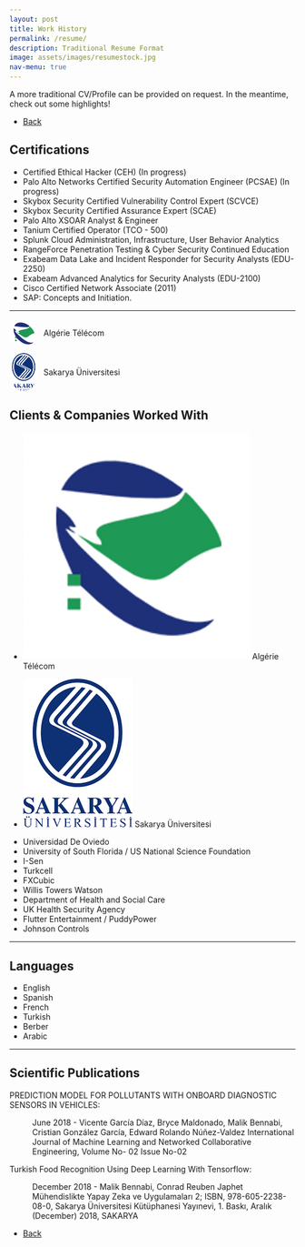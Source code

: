 ```yaml
---
layout: post
title: Work History
permalink: /resume/
description: Traditional Resume Format
image: assets/images/resumestock.jpg
nav-menu: true
---
```

A more traditional CV/Profile can be provided on request. In the meantime, check out some highlights! 
<ul class="actions">
<li><a href="/" class="button next scrolly">Back</a></li>
</ul>

## Certifications
- Certified Ethical Hacker (CEH) (In progress)
- Palo Alto Networks Certified Security Automation Engineer (PCSAE) (In progress)
- Skybox Security Certified Vulnerability Control Expert (SCVCE)
- Skybox Security Certified Assurance Expert (SCAE)
- Palo Alto XSOAR Analyst & Engineer
- Tanium Certified Operator (TCO - 500)
- Splunk Cloud Administration, Infrastructure, User Behavior Analytics
- RangeForce Penetration Testing & Cyber Security Continued Education
- Exabeam Data Lake and Incident Responder for Security Analysts (EDU-2250)
- Exabeam Advanced Analytics for Security Analysts (EDU-2100)
- Cisco Certified Network Associate (2011)
- SAP: Concepts and Initiation.

<hr class="major" />

<head>
  <meta charset="UTF-8">
  <meta name="viewport" content="width=device-width, initial-scale=1.0">
  <title>Clients & Companies Worked With</title>
</head>
<body>

  <!-- Unordered List with Images -->
  <ul style="list-style-type: none; padding: 0;">
    <li style="margin: 10px 0; display: flex; align-items: center;">
      <img src="assets/images/AT.png" alt="Algérie Télécom" style="width: 50px; height: auto; margin-right: 10px; border-radius: 50%;">
      <span>Algérie Télécom</span>
    </li>
    <li style="margin: 10px 0; display: flex; align-items: center;">
      <img src="assets/images/sau.png" alt="Sakarya Üniversitesi" style="width: 50px; height: auto; margin-right: 10px; border-radius: 50%;">
      <span>Sakarya Üniversitesi</span>
    </li>
  </ul>
</body>

## Clients & Companies Worked With 
- <p><span class="image left"><img src="assets/images/AT.png" alt="" /></span>  Algérie Télécom
- <p><span class="image left"><img src="assets/images/sau.png" alt="" /></span>  Sakarya Üniversitesi
- Universidad De Oviedo
- University of South Florida / US National Science Foundation
- I-Sen
- Turkcell
- FXCubic
- Willis Towers Watson
- Department of Health and Social Care
- UK Health Security Agency
- Flutter Entertainment / PuddyPower
- Johnson Controls

 
 <hr class="major" />

## Languages 
- English
- Spanish
- French
- Turkish
- Berber
- Arabic

<hr class="major" />

## Scientific Publications 
<p>PREDICTION MODEL FOR POLLUTANTS WITH ONBOARD DIAGNOSTIC SENSORS IN VEHICLES: <dd>June 2018 - Vicente García Díaz, Bryce Maldonado, Malik Bennabi, Cristian González García, Edward Rolando Núñez-Valdez
International Journal of Machine Learning and Networked Collaborative Engineering, Volume No- 02 Issue No-02</dd></p>
<p>Turkish Food Recognition Using Deep Learning With Tensorflow: <dd>December 2018 - Malik Bennabi, Conrad Reuben Japhet
Mühendislikte Yapay Zeka ve Uygulamaları 2; ISBN, 978-605-2238-08-0, Sakarya Üniversitesi Kütüphanesi Yayınevi, 1. Baskı,
Aralık (December) 2018, SAKARYA</dd></p>



<ul class="actions">
<li><a href="/" class="button next scrolly">Back</a></li>
</ul>
